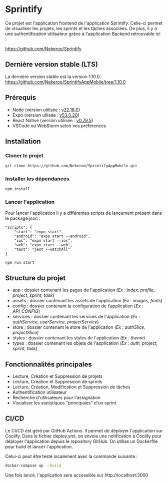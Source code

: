 # Sprintify 

Ce projet est l'application frontend de l'application Sprintify. Celle-ci permet de visualiser les projets, les sprints et les tâches associées. De plus, il y a une authentification utilisateur grâce à l'application Backend retrouvable ici : 

https://github.com/Nekeroo/Sprintify

## Dernière version stable (LTS)

La dernière version stable est la version 1.10.0.
https://github.com/Nekeroo/SprintifyAppMobile/tree/1.10.0

## Prérequis 

- Node (version utilisée : [v22.18.0](https://nodejs.org/en/blog/release/v22.18.0))
- Expo (version utlisée : [v53.0.20](https://www.npmjs.com/package/expo/v/53.0.20?activeTab=versions))
- React Native (version utilisée : [v0.79.5](https://www.npmjs.com/package/react-native/v/0.79.5?activeTab=versions))
- VSCode ou WebStorm selon vos préférences

## Installation 

### Cloner le projet 

```bash
git clone https://github.com/Nekeroo/SprintifyAppMobile.git
```

### Installer les dépendances 

```bash
npm install
```

### Lancer l'application 

Pour lancer l'application il y a différentes scripts de lancement présent dans le package.json : 

```text
"scripts": {
    "start": "expo start",
    "android": "expo start --android",
    "ios": "expo start --ios",
    "web": "expo start --web",
    "test": "jest --watchAll"
}
```

```bash
npm run start
```

## Structure du projet 

* app : dossier contenant les pages de l'application (*Ex : index, profile, project, sprint, task*)
* assets : dossier contenant les assets de l'application (*Ex : images, fonts*)
* config : dossier contenant la configuration de l'application (*Ex : API_CONFIG*)
* services : dossier contenant les services de l'application (*Ex : authService, userService, projectService*)
* store : dossier contenant le store de l'application (*Ex : authSlice, projectSlice*)
* styles : dossier contenant les styles de l'application (*Ex : theme*)
* types : dossier contenant les objets de l'application (*Ex : auth, project, sprint, task*)

## Fonctionnalités principales 

* Lecture, Création et Suppression de projets
* Lecture, Création et Suppression de sprints
* Lecture, Création, Modification et Suppression de tâches
* Authentification utilisateur
* Recherche d'utilisateurs pour l'assignation
* Visualiser les statistiques "principales" d'un sprint

## CI/CD

Le CI/CD est géré par GitHub Actions. Il permet de déployer l'application sur Coolify.
Dans le fichier deploy.yml, on envoie une notification à Coolify pour déployer l'application depuis le repository GitHub.
On utilise un Dockerfile pour build et lancer l'application.

Celui-ci peut être testé localement avec la commande suivante : 

```bash
docker-compose up --build
```

Une fois lancé, l'application sera accessible sur http://localhost:3000